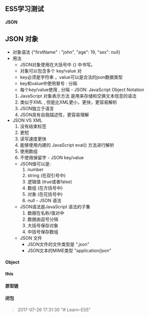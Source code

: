 ## ES5学习测试

#### JSON 

##  JSON 对象
   - 对象语法
        {"firstName" : "john", "age": 19, "sex": null}
   - 用法
        * JSON对象使用在大括号中 {} 中书写。
        * 对象可以包含多个 key/value 对
        * key必须是字符串 ，value可以是合法的json数据类型
        * key和value中使用冒号 : 分隔
        * 每个key/value使用 , 分隔
    - JSON: JavaScript Object Notation
        1. JavaScript 对象表示方法 是用来存储和交换文本信息的语法
        2. 类似于XML , 但是比XML更小，更快，更容易解析
        3. JSON独立于语言
        4. JSON具有自我描述性，更容易理解
   - JSON VS XML
        1. 没有结束标签
        2. 更短
        3. 读写速度更快
        4. 能够使用内建的 JavaScript eval() 方法进行解析
        5. 使用数组
        6. 不使用保留字
    - JSON key/value
        * JSON值可以是:
            1. number
            2. string (在双引号中)
            3. 逻辑值 (true或者false)
            4. 数组 (在方括号中)
            5. 对象 (在花括号中)
            6. null
    - JSON 语法
        * JSON语法是JavaScript 语法的子集
            1. 数据在名称/值对中
            2. 数据由逗号分隔
            3. 大括号保存对象
            4. 中括号保存数组
     - JSON 文件
        * JSON文件的文件类型是 ".json"
        * JSON文本的MIME类型 "application/json"
     

#### Object

#### this

#### 原型链

#### 闭包

> 2017-07-26 17:31:30 "# Learn-ES5" 
